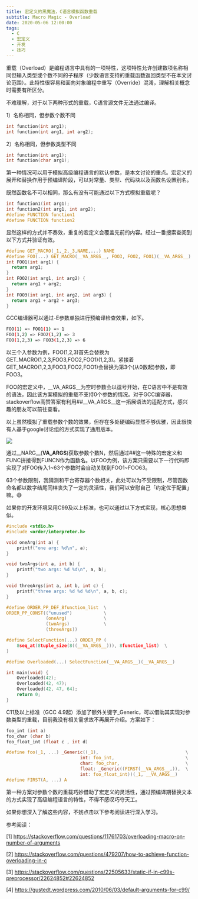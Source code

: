 ```yaml
---
title: 宏定义的黑魔法，C语言模拟函数重载
subtitle: Macro Magic - Overload
date: 2020-05-06 12:00:00
tags:
  - C
  - 宏定义
  - 开发
  - 技巧
---
```


重载（Overload）是编程语言中具有的一项特性，这项特性允许创建数项名称相同但输入类型或个数不同的子程序（少数语言支持的重载函数返回类型不在本文讨论范围）。此特性很容易和面向对象编程中重写（Override）混淆，理解相关概念时需要有所区分。

不难理解，对于以下两种形式的重载，C语言源文件无法通过编译。

1）名称相同，但参数个数不同

```c
int function(int arg1);
int function(int arg1, int arg2);
```

2）名称相同，但参数类型不同

```c
int function(int arg1);
int function(char arg1);
```

第一种情况可以用于模拟高级编程语言的默认参数，是本文讨论的重点。宏定义的展开和替换作用于预编译阶段，可以对常量、类型、代码块以及函数名设置别名。

既然函数名不可以相同，那么有没有可能通过以下方式模拟重载呢？

```c
int function1(int arg1);
int function2(int arg1, int arg2);
#define FUNCTION function1
#define FUNCTION function2
```

显然这样的方式并不奏效，重复的宏定义会覆盖先前的内容。经过一番搜索查阅到以下方式并验证有效。

```c
#define GET_MACRO(_1,_2,_3,NAME,...) NAME
#define FOO(...) GET_MACRO(__VA_ARGS__, FOO3, FOO2, FOO1)(__VA_ARGS__)
int FOO1(int arg1) {
  return arg1;
}
int FOO2(int arg1, int arg2) {
  return arg1 + arg2;
}
int FOO3(int arg1, int arg2, int arg3) {
  return arg1 + arg2 + arg3;
}
```

GCC编译器可以通过-E参数单独进行预编译检查效果，如下。

```bash
FOO(1) => FOO1(1) => 1
FOO(1,2) => FOO2(1,2) => 3
FOO(1,2,3) => FOO3(1,2,3) => 6
```

以三个入参数为例，FOO(1,2,3)首先会替换为GET_MACRO(1,2,3,FOO3,FOO2,FOO1)(1,2,3)。紧接着GET_MACRO(1,2,3,FOO3,FOO2,FOO1)会替换为第3个(从0数起)参数，即FOO3。

FOO的宏定义中，__VA_ARGS__为空时参数会以逗号开始，在C语言中不是有效的语法，因此该方案模拟的重载不支持0个参数的情况。对于GCC编译器，stackoverflow高赞答案有利用##__VA_ARGS__这一拓展语法的适配方式，感兴趣的朋友可以前往查看。

以上虽然模拟了重载参数个数的效果，但存在多处硬编码显然不够优雅，因此很快有人基于google讨论组的方式实现了通用版本。

![](https://cdn.chinsyo.com/img/macro-magic-overload/01.png)

通过__NARG__(__VA_ARGS__)获取参数个数N，然后通过##这一特殊的宏定义和FUNC拼接得到FUNCN作为函数名。以FOO为例，该方案只需要以下一行代码即实现了对FOO传入1~63个参数时会自动关联到FOO1~FOO63。

63个参数限制，我猜测和平台寄存器个数相关，此处可以为不受限制，尽管函数命名都以数字结尾同样丧失了一定的灵活性，我们可以安慰自己「约定优于配置」嘛。😅

如果你的开发环境采用C99及以上标准，也可以通过以下方式实现，核心思想类似。

```c
#include <stdio.h>
#include <order/interpreter.h>

void oneArg(int a) {
    printf("one arg: %d\n", a);
}

void twoArgs(int a, int b) {
    printf("two args: %d %d\n", a, b);
}

void threeArgs(int a, int b, int c) {
    printf("three args: %d %d %d\n", a, b, c);
}

#define ORDER_PP_DEF_8function_list  \
ORDER_PP_CONST(("unused")            \
               (oneArg)              \
               (twoArgs)             \
               (threeArgs))

#define SelectFunction(...) ORDER_PP (                                 \
    8seq_at(8tuple_size(8((__VA_ARGS__))), 8function_list)  \
)

#define Overloaded(...) SelectFunction(__VA_ARGS__)(__VA_ARGS__)

int main(void) {
    Overloaded(42);
    Overloaded(42, 47);
    Overloaded(42, 47, 64);
    return 0;
}
```

C11及以上标准（GCC 4.9起）添加了额外关键字_Generic，可以借助其实现对参数类型的重载，目前我没有相关需求故不再展开介绍。方案如下：

```c
foo_int (int a)  
foo_char (char b)  
foo_float_int (float c , int d)

#define foo(_1, ...) _Generic((_1),                                 \
                            int: foo_int,                           \
                            char: foo_char,                         \
                            float: _Generic((FIRST(__VA_ARGS__,)),  \
                            int: foo_float_int))(_1, __VA_ARGS__)
#define FIRST(A, ...) A
```

第一种方案对参数个数的重载巧妙借助了宏定义的灵活性，通过预编译期替换文本的方式实现了高级编程语言的特性，不得不感叹巧夺天工。

如果你想深入了解这些内容，不妨点击以下参考阅读进行深入学习。

参考阅读：

[1] https://stackoverflow.com/questions/11761703/overloading-macro-on-number-of-arguments

[2] https://stackoverflow.com/questions/479207/how-to-achieve-function-overloading-in-c

[3] https://stackoverflow.com/questions/22505633/static-if-in-c99s-preprocessor/22624852#22624852

[4] https://gustedt.wordpress.com/2010/06/03/default-arguments-for-c99/